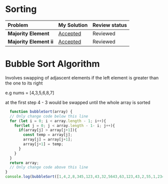 # Sorting
| Problem | My Solution | Review status |
| :-- | :-- | :-- |
| **Majority Element** | [Accepted](Sorting/majority-element) | Reviewed |
| **Majority Element ii** | [Accepted](Sorting/majority-element) | Reviewed |

# Bubble Sort Algorithm

Involves swapping of adjascent elements if the left element is greater than the one to its right 

e.g
nums = [4,3,5,6,8,7]

at the first step 4 - 3 would be swapped 
until the whole array is sorted 

```javascript
  function bubbleSort(array) {
  // Only change code below this line
  for (let i = 0; i < array.length - 1; i++){
    for(let j = 0; j < array.length - 1- i; j++){
      if(array[j] > array[j+1]){
        const temp = array[j];
        array[j] = array[j+1];
        array[j+1] = temp;
      }
    }
  }
  return array;
  // Only change code above this line
}
console.log(bubbleSort([1,4,2,8,345,123,43,32,5643,63,123,43,2,55,1,234,92]))

```
